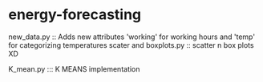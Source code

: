 # energy-forecasting

new_data.py  :: Adds new attributes 'working' for working hours and 'temp' for categorizing temperatures
scater and boxplots.py ::  scatter n box plots XD

K_mean.py ::: K MEANS implementation
